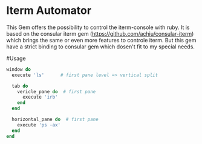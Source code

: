 # Iterm Automator

This Gem offers the possibility to control the iterm-console with ruby. It is based on the consular iterm gem (https://github.com/achiu/consular-iterm) which brings the same or even more features to controle iterm. But this gem have a strict binding to consular gem which dosen't fit to my special needs.

#Usage

```ruby
window do
  execute 'ls'      # first pane level => vertical split

  tab do
    vericle_pane do  # first pane
      execute 'irb'
    end
  end

  horizontal_pane do  # first pane
    execute 'ps -ax'
  end
end
```